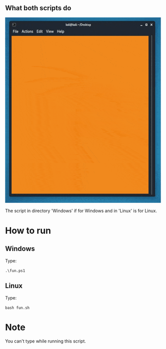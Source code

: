 ## What both scripts do
<img src="https://github.com/1RaY-1/fun-with-terminal-colors/blob/main/imgs/fun.gif" width="600" height="600" />

The script in directory 'Windows' if for Windows and in 'Linux' is for Linux.

# How to run

## Windows
Type:

```.\fun.ps1```
## Linux
Type:

```bash fun.sh```

# Note
You can't type while running this script.
